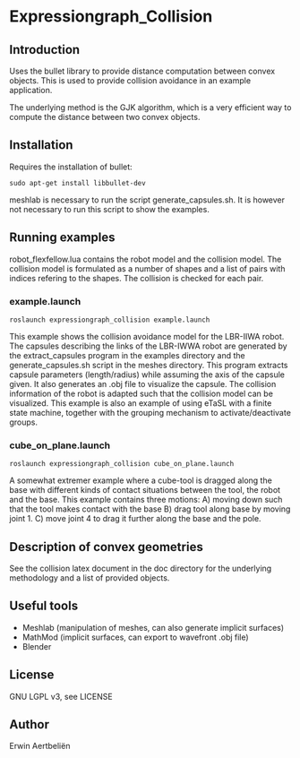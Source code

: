 # Expressiongraph_Collision

## Introduction

Uses the bullet library to provide distance computation between convex
objects.  This is used to provide collision avoidance in an example application.

The underlying method is the GJK algorithm, which is a very efficient way to compute the
distance between two convex objects. 


## Installation

Requires the installation of bullet:
``` 
sudo apt-get install libbullet-dev
```

meshlab is necessary to run the script generate_capsules.sh.  It is however
not necessary to run this script to show the examples.


## Running examples


robot_flexfellow.lua contains the robot model and the collision model.  The 
collision model is formulated as a number of shapes and a list of pairs with
indices refering to the shapes.  The collision is checked for each pair.

### example.launch
```
roslaunch expressiongraph_collision example.launch
```
This example shows the collision avoidance model for the LBR-IIWA robot.
The capsules describing the links of the LBR-IWWA robot are generated by the
extract_capsules program in the examples directory and the generate_capsules.sh
script in the meshes directory.  This program extracts capsule parameters (length/radius)
while assuming the axis of the capsule given.  It also generates an .obj file to visualize
the capsule.  The collision information of the robot is adapted such that the collision
model can be visualized.  This example is also an example of using eTaSL with a 
finite state machine, together with the grouping mechanism to activate/deactivate groups.

### cube_on_plane.launch
```
roslaunch expressiongraph_collision cube_on_plane.launch
```
A somewhat extremer example where a cube-tool is dragged along the base with different
kinds of contact situations between the tool, the robot and the base.  This example
contains three motions: A) moving down such that the tool makes contact with the base
B) drag tool along base by moving joint 1.  C) move joint 4 to drag it further along
the base and the pole.



## Description of convex geometries

See the collision latex document in the doc directory for the underlying methodology
and a list of provided objects.

## Useful tools

- Meshlab (manipulation of meshes, can also generate implicit surfaces)
- MathMod (implicit surfaces, can export to wavefront .obj file)
- Blender

## License

GNU LGPL v3, see LICENSE

## Author

Erwin Aertbeliën
